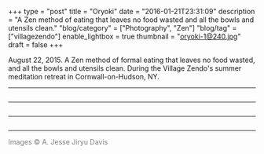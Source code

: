 +++
type = "post"
title = "Oryoki"
date = "2016-01-21T23:31:09"
description = "A Zen method of eating that leaves no food wasted and all the bowls and utensils clean."
"blog/category" = ["Photography", "Zen"]
"blog/tag" = ["villagezendo"]
enable_lightbox = true
thumbnail = "oryoki-1@240.jpg"
draft = false
+++

<p>August 22, 2015. A Zen method of formal eating that leaves no food wasted, and all the bowls and utensils clean. During the Village Zendo's summer meditation retreat in Cornwall-on-Hudson, NY.</p>
<hr />
<p><img alt="" src="oryoki-1.jpg" /></p>
<hr />
<p><img alt="" src="oryoki-2.jpg" /></p>
<hr />
<p><img alt="" src="oryoki-3.jpg" /></p>
<hr />
<p><span style="color: gray">Images &copy; A. Jesse Jiryu Davis</span></p>
    